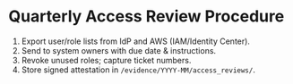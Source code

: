 # Quarterly Access Review Procedure

1) Export user/role lists from IdP and AWS (IAM/Identity Center).
2) Send to system owners with due date & instructions.
3) Revoke unused roles; capture ticket numbers.
4) Store signed attestation in `/evidence/YYYY-MM/access_reviews/`.